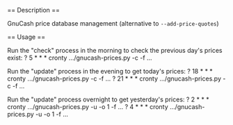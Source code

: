 == Description ==

GnuCash price database management (alternative to ``--add-price-quotes``)

== Usage ==

Run the "check" process in the morning to check the previous day's prices exist:
	?	5	*	*	*	cronty .../gnucash-prices.py -c -f ...

Run the "update" process in the evening to get today's prices:
	?	18	*	*	*	cronty .../gnucash-prices.py -c -f ...
	?	21	*	*	*	cronty .../gnucash-prices.py -c -f ...

Run the "update" process overnight to get yesterday's prices:
	?	2	*	*	*	cronty .../gnucash-prices.py -u -o 1 -f ...
	?	4	*	*	*	cronty .../gnucash-prices.py -u -o 1 -f ...
